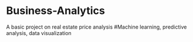 # Business-Analytics

A basic project on real estate price analysis
#Machine learning, predictive analysis, data visualization
